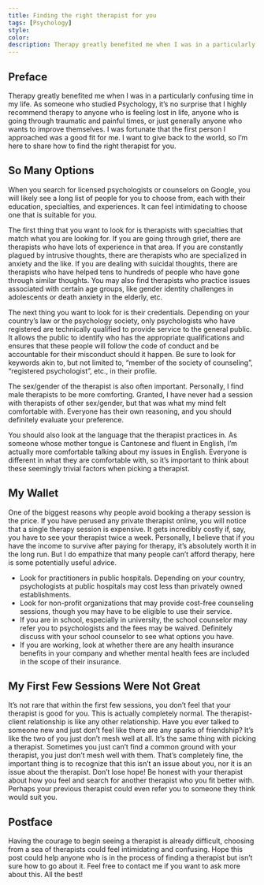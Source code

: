 ```yaml
---
title: Finding the right therapist for you
tags: [Psychology]
style: 
color: 
description: Therapy greatly benefited me when I was in a particularly confusing time in my life. To anyone who is considering going to therapy, I’m here to share how to find the right therapist for you.
---
```


## Preface
Therapy greatly benefited me when I was in a particularly confusing time in my life. As someone who studied Psychology, it’s no surprise that I highly recommend therapy to anyone who is feeling lost in life, anyone who is going through traumatic and painful times, or just generally anyone who wants to improve themselves. I was fortunate that the first person I approached was a good fit for me. I want to give back to the world, so I’m here to share how to find the right therapist for you.

## So Many Options
When you search for licensed psychologists or counselors on Google, you will likely see a long list of people for you to choose from, each with their education, specialties, and experiences. It can feel intimidating to choose one that is suitable for you.

The first thing that you want to look for is therapists with specialties that match what you are looking for. If you are going through grief, there are therapists who have lots of experience in that area. If you are constantly plagued by intrusive thoughts, there are therapists who are specialized in anxiety and the like. If you are dealing with suicidal thoughts, there are therapists who have helped tens to hundreds of people who have gone through similar thoughts. You may also find therapists who practice issues associated with certain age groups, like gender identity challenges in adolescents or death anxiety in the elderly, etc.

The next thing you want to look for is their credentials. Depending on your country’s law or the psychology society, only psychologists who have registered are technically qualified to provide service to the general public. It allows the public to identify who has the appropriate qualifications and ensures that these people will follow the code of conduct and be accountable for their misconduct should it happen. Be sure to look for keywords akin to, but not limited to, “member of the society of counseling”, “registered psychologist”, etc., in their profile.

The sex/gender of the therapist is also often important. Personally, I find male therapists to be more comforting. Granted, I have never had a session with therapists of other sex/gender, but that was what my mind felt comfortable with. Everyone has their own reasoning, and you should definitely evaluate your preference.

You should also look at the language that the therapist practices in. As someone whose mother tongue is Cantonese and fluent in English, I’m actually more comfortable talking about my issues in English. Everyone is different in what they are comfortable with, so it’s important to think about these seemingly trivial factors when picking a therapist.

## My Wallet
One of the biggest reasons why people avoid booking a therapy session is the price. If you have perused any private therapist online, you will notice that a single therapy session is expensive. It gets incredibly costly if, say, you have to see your therapist twice a week. Personally, I believe that if you have the income to survive after paying for therapy, it’s absolutely worth it in the long run. But I do empathize that many people can’t afford therapy, here is some potentially useful advice.

- Look for practitioners in public hospitals. Depending on your country, psychologists at public hospitals may cost less than privately owned establishments.
- Look for non-profit organizations that may provide cost-free counseling sessions, though you may have to be eligible to use their service.
- If you are in school, especially in university, the school counselor may refer you to psychologists and the fees may be waived. Definitely discuss with your school counselor to see what options you have.
- If you are working, look at whether there are any health insurance benefits in your company and whether mental health fees are included in the scope of their insurance.

## My First Few Sessions Were Not Great
It’s not rare that within the first few sessions, you don’t feel that your therapist is good for you. This is actually completely normal. The therapist-client relationship is like any other relationship. Have you ever talked to someone new and just don’t feel like there are any sparks of friendship? It’s like the two of you just don’t mesh well at all. It’s the same thing with picking a therapist. Sometimes you just can’t find a common ground with your therapist, you just don’t mesh well with them. That’s completely fine, the important thing is to recognize that this isn’t an issue about you, nor it is an issue about the therapist. Don’t lose hope! Be honest with your therapist about how you feel and search for another therapist who you fit better with. Perhaps your previous therapist could even refer you to someone they think would suit you.

## Postface
Having the courage to begin seeing a therapist is already difficult, choosing from a sea of therapists could feel intimidating and confusing. Hope this post could help anyone who is in the process of finding a therapist but isn’t sure how to go about it. Feel free to contact me if you want to ask more about this. All the best!

